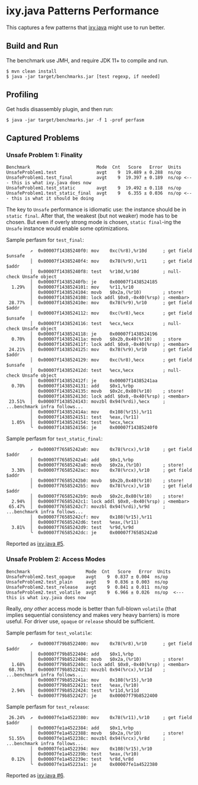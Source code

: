 # ixy.java Patterns Performance

This captures a few patterns that [ixy.java](https://github.com/ixy-languages/ixy.java) might use to run better.

## Build and Run

The benchmark use JMH, and require JDK 11+ to compile and run. 

```
$ mvn clean install
$ java -jar target/benchmarks.jar [test regexp, if needed]
```

## Profiling

Get hsdis disassembly plugin, and then run:

```
$ java -jar target/benchmarks.jar -f 1 -prof perfasm
```

## Captured Problems

### Unsafe Problem 1: Finality

```
Benchmark                         Mode  Cnt   Score   Error  Units
UnsafeProblem1.test               avgt    9  19.489 ± 0.288  ns/op
UnsafeProblem1.test_final         avgt    9  19.397 ± 0.189  ns/op <--- this is what ixy.java does now
UnsafeProblem1.test_static        avgt    9  19.492 ± 0.118  ns/op
UnsafeProblem1.test_static_final  avgt    9   6.355 ± 0.036  ns/op <--- this is what it should be doing
```

The key to `Unsafe` performance is idiomatic use: the instance should be in `static final`.
After that, the weakest (but not weaker) mode has to be chosen. But even if overly strong
mode is chosen, `static final`-ing the `Unsafe` instance would enable some optimizations.

Sample perfasm for `test_final`:

```
         ↗  0x00007f14385240f0: mov    0xc(%r8),%r10d      ; get field $unsafe
         │  0x00007f14385240f4: mov    0x78(%r9),%r11      ; get field $addr
         │  0x00007f14385240f8: test   %r10d,%r10d         ; null-check Unsafe object
         │  0x00007f14385240fb: je     0x00007f1438524185
  1.29%  │  0x00007f1438524101: mov    %r11,%r10
         │  0x00007f1438524104: movb   $0x2a,(%r10)        ; store!
         │  0x00007f1438524108: lock addl $0x0,-0x40(%rsp) ; <membar>
 28.77%  │  0x00007f143852410e: mov    0x78(%r9),%r10      ; get field $addr
         │  0x00007f1438524112: mov    0xc(%r8),%ecx       ; get field $unsafe
         │  0x00007f1438524116: test   %ecx,%ecx           ; null-check Unsafe object
         │  0x00007f1438524118: je     0x00007f1438524196
  0.70%  │  0x00007f143852411a: movb   $0x2b,0x40(%r10)    ; store
         │  0x00007f143852411f: lock addl $0x0,-0x40(%rsp) ; <membar>
 24.21%  │  0x00007f1438524125: mov    0x78(%r9),%r10      ; get field $addr
         │  0x00007f1438524129: mov    0xc(%r8),%ecx       ; get field $unsafe
         │  0x00007f143852412d: test   %ecx,%ecx           ; null-check Unsafe object
         │  0x00007f143852412f: je     0x00007f14385241aa  
  0.70%  │  0x00007f1438524131: add    $0x1,%rbp            
         │  0x00007f1438524135: movb   $0x2c,0x80(%r10)    ; store!
         │  0x00007f143852413d: lock addl $0x0,-0x40(%rsp) ; <membar>
 23.51%  │  0x00007f1438524143: movzbl 0x94(%rdi),%ecx     ; ...benchmark infra follows...
         │  0x00007f143852414a: mov    0x108(%r15),%r11   
         │  0x00007f1438524151: test   %eax,(%r11)        
  1.05%  │  0x00007f1438524154: test   %ecx,%ecx
         ╰  0x00007f1438524156: je     0x00007f14385240f0 
```                            

Sample perfasm for `test_static_final`:

```
         ↗  0x00007f76585242a0: mov    0x78(%rcx),%r10     ; get field $addr
         │  0x00007f76585242a4: add    $0x1,%rbp          
         │  0x00007f76585242a8: movb   $0x2a,(%r10)        ; store!
  3.38%  │  0x00007f76585242ac: mov    0x78(%rcx),%r10     ; get field $addr
         │  0x00007f76585242b0: movb   $0x2b,0x40(%r10)    ; store!
         │  0x00007f76585242b5: mov    0x78(%rcx),%r10     ; get field $addr
         │  0x00007f76585242b9: movb   $0x2c,0x80(%r10)    ; store!
  2.94%  │  0x00007f76585242c1: lock addl $0x0,-0x40(%rsp) ; <membar>
 65.47%  │  0x00007f76585242c7: movzbl 0x94(%rdi),%r9d     ; ...benchmark infra follows...
         │  0x00007f76585242cf: mov    0x108(%r15),%r11    
         │  0x00007f76585242d6: test   %eax,(%r11)         
  3.81%  │  0x00007f76585242d9: test   %r9d,%r9d
         ╰  0x00007f76585242dc: je     0x00007f76585242a0  
```

Reported as [ixy.java #5](https://github.com/ixy-languages/ixy.java/issues/5).

### Unsafe Problem 2: Access Modes

```
Benchmark                     Mode  Cnt   Score   Error  Units         
UnsafeProblem2.test_opaque    avgt    9  0.837 ± 0.004  ns/op
UnsafeProblem2.test_plain     avgt    9  0.836 ± 0.003  ns/op
UnsafeProblem2.test_release   avgt    9  0.841 ± 0.011  ns/op
UnsafeProblem2.test_volatile  avgt    9  6.966 ± 0.026  ns/op  <--- this is what ixy.java does now 
```

Really, _any other_ access mode is better than full-blown `volatile` (that implies sequential consistency
and makes very heavy barriers) is more useful. For driver use, `opaque` or `release` should be sufficient. 

Sample perfasm for `test_volatile`:

```
         ↗  0x00007f79b8522400: mov    0x78(%r8),%r10      ; get field $addr
         │  0x00007f79b8522404: add    $0x1,%rbp           
         │  0x00007f79b8522408: movb   $0x2a,(%r10)        ; store!
  1.68%  │  0x00007f79b852240c: lock addl $0x0,-0x40(%rsp) ; <membar>
 68.70%  │  0x00007f79b8522412: movzbl 0x94(%rcx),%r11d    ; ...benchmark infra follows...
         │  0x00007f79b852241a: mov    0x108(%r15),%r10   
         │  0x00007f79b8522421: test   %eax,(%r10)         
  2.94%  │  0x00007f79b8522424: test   %r11d,%r11d
         ╰  0x00007f79b8522427: je     0x00007f79b8522400  
```                                                        

Sample perfasm for `test_release`:

```
 26.24%  ↗  0x00007fe1a4522380: mov    0x78(%r11),%r10     ; get field $addr
         │  0x00007fe1a4522384: add    $0x1,%rbp           
         │  0x00007fe1a4522388: movb   $0x2a,(%r10)        ; store!
 51.55%  │  0x00007fe1a452238c: movzbl 0x94(%rcx),%r8d     ; ...benchmark infra follows...
         │  0x00007fe1a4522394: mov    0x108(%r15),%r10   
         │  0x00007fe1a452239b: test   %eax,(%r10)        
  0.12%  │  0x00007fe1a452239e: test   %r8d,%r8d
         ╰  0x00007fe1a45223a1: je     0x00007fe1a4522380  
```

Reported as [ixy.java #6](https://github.com/ixy-languages/ixy.java/issues/6).
